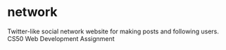 # network
Twitter-like social network website for making posts and following users. CS50 Web Development Assignment
